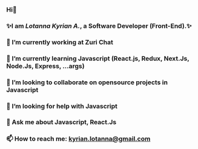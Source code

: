 ### Hi👋

### ✨I am _Lotanna Kyrian A._, a Software Developer (Front-End).✨

### 🔭 I’m currently working at Zuri Chat

### 🌱 I’m currently learning Javascript (React.js, Redux, Next.Js, Node.Js, Express, ...args)

### 👯 I’m looking to collaborate on opensource projects in Javascript 

### 🤔 I’m looking for help with Javascript 

### 💬 Ask me about Javascript, React.Js

### 📫 How to reach me: kyrian.lotanna@gmail.com

<!--
**ELTANA/ELTANA** is a ✨ _special_ ✨ repository because its `README.md` (this file) appears on your GitHub profile.

Here are some ideas to get you started:

- 🔭 I’m currently working at Zuri Chat
- 🌱 I’m currently learning Javascript (React.js, Redux, Next.Js, Node.Js, Express, ...args)
- 👯 I’m looking to collaborate on opensource projects in Javascript 
- 🤔 I’m looking for help with Javascript 
- 💬 Ask me about Javascript, React.Js
- 📫 How to reach me: kyrian.lotanna@gmail.com
- 😄 Pronouns: He/Him/His
- ⚡ Fun fact: 
-->
